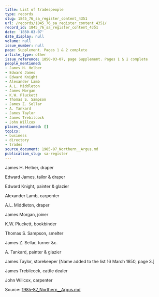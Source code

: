 ```yaml
---
title: List of tradespeople
type: records
slug: 1845_76_sa_register_content_4351
url: /records/1845_76_sa_register_content_4351/
record_id: 1845_76_sa_register_content_4351
date: '1850-03-07'
date_display: null
volume: null
issue_number: null
page: Supplement. Pages 1 & 2 complete
article_type: other
issue_reference: 1850-03-07, page Supplement. Pages 1 & 2 complete
people_mentioned:
- James H. Helber
- Edward James
- Edward Knight
- Alexander Lamb
- A.L. Middleton
- James Morgan
- K.W. Pluckett
- Thomas S. Sampson
- James Z. Sellar
- A. Tankard
- James Taylor
- James Trebilcock
- John Willcox
places_mentioned: []
topics:
- business
- directory
- trades
source_document: 1985-87_Northern__Argus.md
publication_slug: sa-register
---
```


James H. Helber, draper

Edward James, tailor & draper

Edward Knight, painter & glazier

Alexander Lamb, carpenter

A.L. Middleton, draper

James Morgan, joiner

K.W. Pluckett, bookbinder

Thomas S. Sampson, smelter

James Z. Sellar, turner &c.

A. Tankard, painter & glazier

James Taylor, storekeeper [Name added to the list 16 March 1850, page 3.]

James Trebilcock, cattle dealer

John Willcox, carpenter

Source: [1985-87_Northern__Argus.md](/downloads/markdown/1985-87_Northern__Argus.md)
